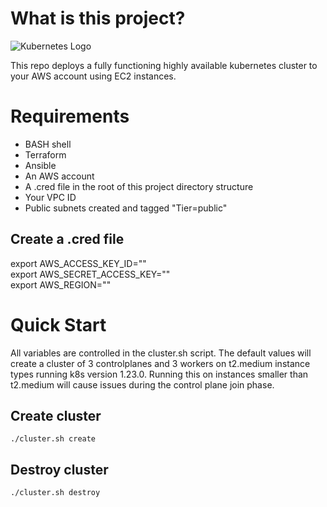 # What is this project?
![Kubernetes Logo](https://kubernetes.io/images/kubernetes-horizontal-color.png)

This repo deploys a fully functioning highly available kubernetes cluster to your AWS account using EC2 instances. 

# Requirements
- BASH shell
- Terraform
- Ansible
- An AWS account
- A .cred file in the root of this project directory structure
- Your VPC ID
- Public subnets created and tagged "Tier=public"

## Create a .cred file
export AWS_ACCESS_KEY_ID="<YOUR KEY ID HERE>"<br/>
export AWS_SECRET_ACCESS_KEY="<YOUR SECRET KEY HERE>"<br/>
export AWS_REGION="<YOUR AWS REGION HERE>"<br/>

# Quick Start
All variables are controlled in the cluster.sh script. The default values will create a cluster of 3 controlplanes and 3 workers on t2.medium instance types running k8s version 1.23.0. Running this on instances smaller than t2.medium will cause issues during the control plane join phase.

## Create cluster
`./cluster.sh create`

## Destroy cluster
`./cluster.sh destroy`
